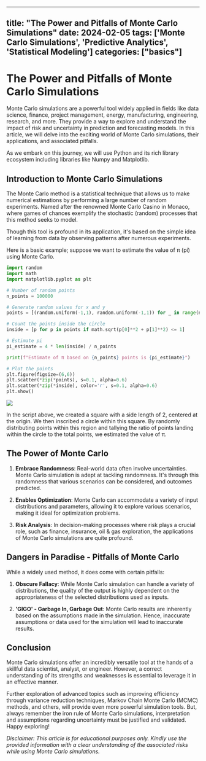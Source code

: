 
---
title: "The Power and Pitfalls of Monte Carlo Simulations"
date: 2024-02-05
tags: ['Monte Carlo Simulations', 'Predictive Analytics', 'Statistical Modeling']
categories: ["basics"]
---


# The Power and Pitfalls of Monte Carlo Simulations

Monte Carlo simulations are a powerful tool widely applied in fields like data science, finance, project management, energy, manufacturing, engineering, research, and more. They provide a way to explore and understand the impact of risk and uncertainty in prediction and forecasting models. In this article, we will delve into the exciting world of Monte Carlo simulations, their applications, and associated pitfalls. 

As we embark on this journey, we will use Python and its rich library ecosystem including libraries like Numpy and Matplotlib. 

## Introduction to Monte Carlo Simulations

The Monte Carlo method is a statistical technique that allows us to make numerical estimations by performing a large number of random experiments. Named after the renowned Monte Carlo Casino in Monaco, where games of chances exemplify the stochastic (random) processes that this method seeks to model.

Though this tool is profound in its application, it's based on the simple idea of learning from data by observing patterns after numerous experiments. 

Here is a basic example; suppose we want to estimate the value of π (pi) using Monte Carlo.

```python
import random
import math
import matplotlib.pyplot as plt

# Number of random points 
n_points = 100000

# Generate random values for x and y
points = [(random.uniform(-1,1), random.uniform(-1,1)) for _ in range(n_points)]

# Count the points inside the circle
inside = [p for p in points if math.sqrt(p[0]**2 + p[1]**2) <= 1]

# Estimate pi
pi_estimate = 4 * len(inside) / n_points

print(f"Estimate of π based on {n_points} points is {pi_estimate}")

# Plot the points
plt.figure(figsize=(6,6))
plt.scatter(*zip(*points), s=0.1, alpha=0.6)
plt.scatter(*zip(*inside), color='r', s=0.1, alpha=0.6)
plt.show()
```

![](./image.png)

In the script above, we created a square with a side length of 2, centered at the origin. We then inscribed a circle within this square. By randomly distributing points within this region and tallying the ratio of points landing within the circle to the total points, we estimated the value of π.

## The Power of Monte Carlo

1.  __Embrace Randomness__: Real-world data often involve uncertainties. Monte Carlo simulation is adept at tackling randomness. It's through this randomness that various scenarios can be considered, and outcomes predicted.

2.  __Enables Optimization__: Monte Carlo can accommodate a variety of input distributions and parameters, allowing it to explore various scenarios, making it ideal for optimization problems.

3.  __Risk Analysis__: In decision-making processes where risk plays a crucial role, such as finance, insurance, oil & gas exploration, the applications of Monte Carlo simulations are quite profound.

## Dangers in Paradise - Pitfalls of Monte Carlo

While a widely used method, it does come with certain pitfalls:

1.  __Obscure Fallacy__: While Monte Carlo simulation can handle a variety of distributions, the quality of the output is highly dependent on the appropriateness of the selected distributions used as inputs.

2. __'GIGO' - Garbage In, Garbage Out__: Monte Carlo results are inherently based on the assumptions made in the simulation. Hence, inaccurate assumptions or data used for the simulation will lead to inaccurate results.

## Conclusion

Monte Carlo simulations offer an incredibly versatile tool at the hands of a skillful data scientist, analyst, or engineer. However, a correct understanding of its strengths and weaknesses is essential to leverage it in an effective manner. 

Further exploration of advanced topics such as improving efficiency through variance reduction techniques, Markov Chain Monte Carlo (MCMC) methods, and others, will provide even more powerful simulation tools. But, always remember the iron rule of Monte Carlo simulations, interpretation and assumptions regarding uncertainty must be justified and validated. Happy exploring!

*Disclaimer: This article is for educational purposes only. Kindly use the provided information with a clear understanding of the associated risks while using Monte Carlo simulations.*